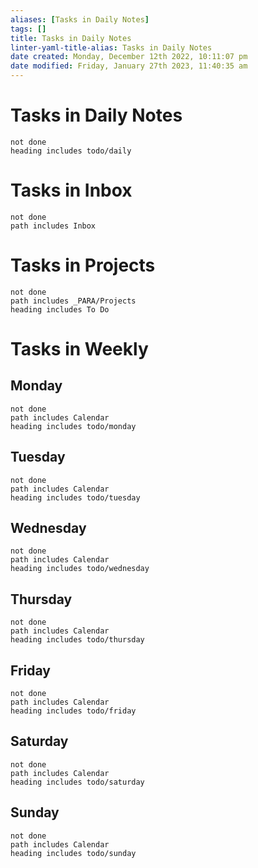 ```yaml
---
aliases: [Tasks in Daily Notes]
tags: []
title: Tasks in Daily Notes
linter-yaml-title-alias: Tasks in Daily Notes
date created: Monday, December 12th 2022, 10:11:07 pm
date modified: Friday, January 27th 2023, 11:40:35 am
---
```


# Tasks in Daily Notes
```tasks
not done
heading includes todo/daily
```


# Tasks in Inbox
```tasks
not done
path includes Inbox
```

# Tasks in Projects
```tasks
not done
path includes _PARA/Projects
heading includes To Do
```

# Tasks in Weekly

## Monday

```tasks
not done
path includes Calendar
heading includes todo/monday
```

## Tuesday

```tasks
not done
path includes Calendar
heading includes todo/tuesday
```

## Wednesday

```tasks
not done
path includes Calendar
heading includes todo/wednesday
```

## Thursday

```tasks
not done
path includes Calendar
heading includes todo/thursday
```

## Friday

```tasks
not done
path includes Calendar
heading includes todo/friday
```

## Saturday

```tasks
not done
path includes Calendar
heading includes todo/saturday
```

## Sunday

```tasks
not done
path includes Calendar
heading includes todo/sunday
```
